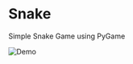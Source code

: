 # Snake
Simple Snake Game using PyGame

![Demo](https://user-images.githubusercontent.com/69319302/132789675-b6311ca8-f54c-4390-9162-2f9b7edf0326.gif)
